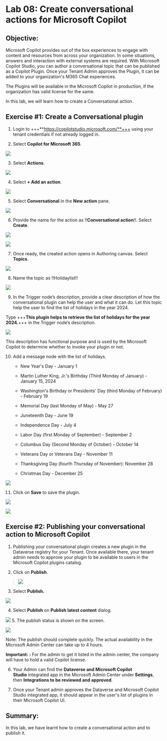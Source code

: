 # Lab 08: Create conversational actions for Microsoft Copilot

## Objective:

Microsoft Copilot provides out of the box experiences to engage with
content and resources from across your organization. In some situations,
answers and interaction with external systems are required. With
Microsoft Copilot Studio, you can author a conversational topic that can
be published as a Copilot Plugin. Once your Tenant Admin approves the
Plugin, it can be added to your organization's M365 Chat experiences.

The Plugins will be available in the Microsoft Copilot in production, if
the organization has valid license for the same.

In this lab, we will learn how to create a Conversational action.

## Exercise #1: Create a Conversational plugin

1.  Login to +++**https://copilotstudio.microsoft.com/**+++ using your
    tenant credentials if not already logged in.

2.  Select **Copilot for Microsoft 365**.

![](./media/image1.png)

3.  Select **Actions**.

![](./media/image2.png)

4.  Select **+ Add an action**.

![](./media/image3.png)

5.  Select **Conversational** in the **New action** pane.

![](./media/image4.png)

6.  Provide the name for the action as !!**Conversational action**!!.
    Select **Create**.

![](./media/image5.png)

![](./media/image6.png)

7.  Once ready, the created action opens in Authoring canvas. Select
    **Topics**.

![](./media/image7.png)

8.  Name the topic as !!Holidaylist!!

![](./media/image8.png)

9.  In the Trigger node’s description, provide a clear description of
    how the conversational plugin can help the user and what it can
    do. Let this topic help the user to find the list of holidays in the
    year 2024.

Type +++**This plugin helps to retrieve the list of holidays for the
year 2024.**+++ in the Trigger node’s description.

![](./media/image9.png)

This description has functional purpose and is used by the Microsoft
Copilot to determine whether to invoke your plugin or not.

10. Add a message node with the list of holidays.

    - New Year's Day - January 1

    - Martin Luther King, Jr.'s Birthday (Third Monday of January) -
      January 15, 2024

    - Washington's Birthday or Presidents' Day (third Monday of
      February) - February 19

    - Memorial Day (last Monday of May) - May 27

    - Juneteenth Day - June 19

    - Independence Day - July 4

    - Labor Day (first Monday of September) - September 2

    - Columbus Day (Second Monday of October) - October 14

    - Veterans Day or Veterans Day - November 11

    - Thanksgiving Day (fourth Thursday of November): November 28

    - Christmas Day - December 25

![](./media/image10.png)

11. Click on **Save** to save the plugin.

![](./media/image11.png)

![](./media/image12.png)

## Exercise #2: Publishing your conversational action to Microsoft Copilot

1.  Publishing your conversational plugin creates a new plugin in the
    Dataverse registry for your Tenant. Once available there, your
    tenant admin needs to approve your plugin to be available to users
    in the Microsoft Copilot plugins catalog.

2.  Click on **Publish**.

> ![](./media/image13.png)

3.  Select **Publish.**

![](./media/image14.png)

4.  Select **Publish** on **Publish latest content** dialog.

![](./media/image15.png)
5.  The publish status is shown on the screen.

![](./media/image16.png)

Note: The publish should complete quickly. The actual availability in
the Microsoft Admin Center can take up to 4 hours.

**Important:** **:** For the admin to get it listed in the admin center,
the company will have to hold a valid Copilot license.

6.  Your Admin can find the **Dataverse and Microsoft Copilot
    Studio** integrated app in the Microsoft Admin Center
    under **Settings**, then **Integrations to be reviewed and
    approved**.

7.  Once your Tenant admin approves the Dataverse and Microsoft Copilot
    Studio integrated app, it should appear in the user's list of
    plugins in their Microsoft Copilot UI.

## Summary:

In this lab, we have learnt how to create a conversational action and to
publish it.
